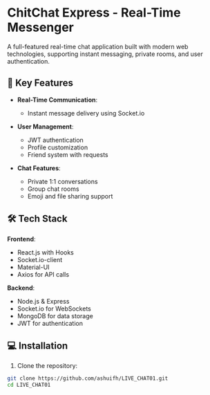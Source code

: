 # ChitChat Express - Real-Time Messenger

A full-featured real-time chat application built with modern web technologies, supporting instant messaging, private rooms, and user authentication.

## 🚀 Key Features

- **Real-Time Communication**:
  - Instant message delivery using Socket.io

- **User Management**:
  - JWT authentication
  - Profile customization
  - Friend system with requests

- **Chat Features**:
  - Private 1:1 conversations
  - Group chat rooms
  - Emoji and file sharing support

## 🛠 Tech Stack

**Frontend**:
- React.js with Hooks
- Socket.io-client
- Material-UI
- Axios for API calls

**Backend**:
- Node.js & Express
- Socket.io for WebSockets
- MongoDB  for data storage
- JWT for authentication


## 💻 Installation

1. Clone the repository:
```bash
git clone https://github.com/ashuifh/LIVE_CHAT01.git
cd LIVE_CHAT01
